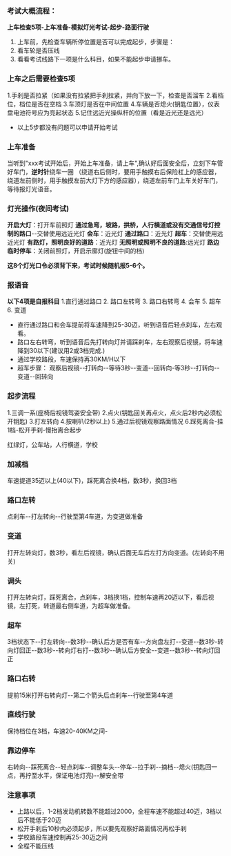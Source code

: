 ### 考试大概流程：
**上车检查5项-上车准备-模拟灯光考试-起步-路面行驶**
1. 上车前，先检查车辆所停位置是否可以完成起步，步骤是：
1. 看车轮是否压线
2. 看看考试线路下一项是什么科目，如果不能起步申请挪车。

### 上车之后需要检查5项
1.手刹是否拉紧（如果没有拉紧把手刹拉紧，并向下放一下，检查是否溜车
2.看档位，档位是否在空档
3.车顶灯是否在中间位置
4.车辆是否熄火(钥匙位置），仪表盘电池符号应为亮起状态
5.记住远近光操纵杆的位置（看是近光还是远光）
* 以上5步都没有问题可以申请开始考试


### 上车准备
当听到"xxx考试开始后，开始上车准备，请上车",确认好后面安全后，立刻下车管好车门，**逆时针**绕车一圈
（绕道右后侧时，要用手触摸右后保险杠上的感应器，绕道左前侧时，用手触摸左前大灯下方的感应器），绕道左前车门上车关好车门，等待报灯光语音。

### 灯光操作(夜间考试)
**开启大灯**：打开车前照灯
**通过急弯，坡路，拱桥，人行横道或没有交通信号灯控制的路口**--交替使用远近光灯
**会车**：近光灯
**通过路口**：近光灯
**超车**：交替使用远近光灯
**有路灯，照明良好的道路**：近光灯
**无照明或照明不良的道路**:远光灯
**路边临时停车**：关闭前照灯，开启示廓灯(旋钮中间的档)

**这8个灯光口令必须背下来，考试时候随机报5-6个。**


### 报语音
**以下4项是自报科目**
1.直行通过路口
2. 路口左转弯
3. 路口右转弯
4. 会车
5. 超车
6. 变道
* 直行通过路口和会车提前将车速降到25-30迈，听到语音后轻点刹车，左右观看。
* 路口左右转弯，听到语音后先打转向灯并请踩刹车，左右观察后视镜，将车速降到30以下(建议用2或3档完成.)
* 通过学校路段，车速保持再30KM/H以下
* 超车步骤：
观察后视镜--打转向--等待3秒--变道--回转向-等3秒--打转向--变道--回转向


### 起步流程
1.三调一系(座椅后视镜驾姿安全带)
2.点火(钥匙回关再点火，点火后2秒内必须松开钥匙)
3.打左转向
4.按喇叭(2秒以上)
5.通过后视镜观察路面情况
6.踩死离合-挂1档-松开手刹-慢抬离合起步


红绿灯，公车站，人行横道，学校

### 加减档
车速提道35迈以上(40以下)，踩死离合换4档，数3秒，换回3档

### 路口左转
点刹车--打左转向--行驶至第4车道，为变道做准备

### 变道
打开左转向灯，数3秒，看左后视镜，确认后面无车后左打方向变道。(左转向不用关)

### 调头
打开左转向灯，踩死离合，点刹车，3档换1档，控制车速再20迈以下，看后视镜，左打死，转道最右侧车道，为超车做准备。

### 超车
3档状态下--打左转向--数3秒--确认后方是否有车--方向盘左打--变道--数3秒-转向灯回正--数3秒--转向灯右打--数3秒--确认后方安全--变道--数3秒--转向灯回正

### 路口右转
提前15米打开右转向灯--第二个箭头后点刹车--行驶至第4车道

### 直线行驶
保持档位在3档，车速20-40KM之间-

### 靠边停车
右转向--踩死离合--轻点刹车--调整车头--停车--拉手刹--摘档--熄火(钥匙回一点，再拧至水平，保证电池灯亮)--解安全带


### 注意事项
- 上路以后，1-2档发动机转数不能超过2000，全程车速不能超过40迈，3档以后不能低于20迈
- 松开手刹后10秒内必须起步，所以要先观察好路面情况再松手刹
- 学校路段车速控制再25-30迈之间
- 全程不能压线